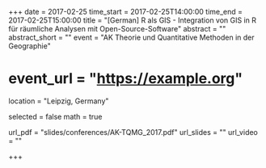 +++
date = 2017-02-25
time_start = 2017-02-25T14:00:00
time_end = 2017-02-25T15:00:00
title = "[German]  R als GIS - Integration von GIS in R für räumliche Analysen mit Open-Source-Software"
abstract = ""
abstract_short = ""
event = "AK Theorie und Quantitative Methoden in der Geographie"
# event_url = "https://example.org"
location = "Leipzig, Germany"

selected = false
math = true

url_pdf = "slides/conferences/AK-TQMG_2017.pdf"
url_slides = ""
url_video = ""

+++
